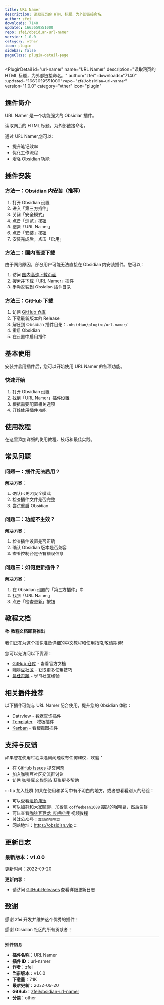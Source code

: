 ```yaml
---
title: URL Namer
description: 读取网页的 HTML 标题，为外部链接命名。
author: zfei
downloads: 7140
updated: 1663659551000
repo: zfei/obsidian-url-namer
version: 1.0.0
category: other
icon: plugin
sidebar: false
pageClass: plugin-detail-page
---
```


<PluginDetail
  id="url-namer"
  name="URL Namer"
  description="读取网页的 HTML 标题，为外部链接命名。"
  author="zfei"
  :downloads="7140"
  :updated="1663659551000"
  repo="zfei/obsidian-url-namer"
  version="1.0.0"
  category="other"
  icon="plugin"
>

<!-- AUTO_GENERATED_START -->
## 插件简介

URL Namer 是一个功能强大的 Obsidian 插件。

读取网页的 HTML 标题，为外部链接命名。

通过 URL Namer,您可以:

- 提升笔记效率
- 优化工作流程
- 增强 Obsidian 功能

<!-- AUTO_GENERATED_END -->

<!-- AUTO_GENERATED_START -->
## 插件安装

### 方法一：Obsidian 内安装（推荐）

1. 打开 Obsidian 设置
2. 进入「第三方插件」
3. 关闭「安全模式」
4. 点击「浏览」按钮
5. 搜索「URL Namer」
6. 点击「安装」按钮
7. 安装完成后，点击「启用」

### 方法二：国内高速下载

由于网络原因，部分用户可能无法直接在 Obsidian 内安装插件。您可以：

1. 访问 [国内高速下载页面](/zh/documentation/obsidian-plugins-download.html)
2. 搜索并下载「URL Namer」插件
3. 手动安装到 Obsidian 插件目录

### 方法三：GitHub 下载

1. 访问 [GitHub 仓库](https://github.com/zfei/obsidian-url-namer)
2. 下载最新版本的 Release
3. 解压到 Obsidian 插件目录：`.obsidian/plugins/url-namer/`
4. 重启 Obsidian
5. 在设置中启用插件

## 基本使用

安装并启用插件后，您可以开始使用 URL Namer 的各项功能。

### 快速开始

1. 打开 Obsidian 设置
2. 找到「URL Namer」插件设置
3. 根据需要配置相关选项
4. 开始使用插件功能

<!-- AUTO_GENERATED_END -->

<!-- CUSTOM_CONTENT_START:tutorial -->
## 使用教程

在这里添加详细的使用教程、技巧和最佳实践。

<!-- CUSTOM_CONTENT_END:tutorial -->

<!-- SHARED_CONTENT_START -->
## 常见问题

### 问题一：插件无法启用？

**解决方案**：
1. 确认已关闭安全模式
2. 检查插件文件是否完整
3. 尝试重启 Obsidian

### 问题二：功能不生效？

**解决方案**：
1. 检查插件设置是否正确
2. 确认 Obsidian 版本是否兼容
3. 查看控制台是否有错误信息

### 问题三：如何更新插件？

**解决方案**：
1. 在 Obsidian 设置的「第三方插件」中
2. 找到「URL Namer」
3. 点击「检查更新」按钮

## 教程文档

📚 **教程文档即将推出**

我们正在为这个插件准备详细的中文教程和使用指南,敬请期待!

您可以先访问以下资源：
- [GitHub 仓库](https://github.com/zfei/obsidian-url-namer) - 查看官方文档
- [咖啡豆社区](/zh/bases/) - 获取更多使用技巧
- [最佳实践](/zh/best-practices/) - 学习社区经验

## 相关插件推荐

以下插件可能与 URL Namer 配合使用，提升您的 Obsidian 体验：

- [Dataview](/zh/plugins/dataview.html) - 数据查询插件
- [Templater](/zh/plugins/templater-obsidian.html) - 模板插件
- [Kanban](/zh/plugins/obsidian-kanban.html) - 看板视图插件

## 支持与反馈

如果您在使用过程中遇到问题或有任何建议，欢迎：

- 在 [GitHub Issues](https://github.com/zfei/obsidian-url-namer/issues) 提交问题
- 加入咖啡豆社区交流群讨论
- 访问 [咖啡豆文档网站](https://obsidian.vip) 获取更多帮助

::: tip 加入社群
如果在使用和学习中有不明白的地方，或者想看看别人的经验：
- 可以查看[进阶用法](/zh/advanced)
- 可以加群和大家聊聊，加微信 `coffeebean1688` 蹦跶的咖啡豆，然后进群
- 可以查看[咖啡豆豆龙_哔哩哔哩](https://space.bilibili.com/618777356) 视频教程
- 关注公众号：`蹦跶的咖啡豆`
- 网站地址：https://obsidian.vip
:::
<!-- SHARED_CONTENT_END -->

<!-- AUTO_GENERATED_START -->
## 更新日志

### 最新版本：v1.0.0

更新时间：2022-09-20

**更新内容**：
- 请访问 [GitHub Releases](https://github.com/zfei/obsidian-url-namer/releases) 查看详细更新日志

## 致谢

感谢 zfei 开发并维护这个优秀的插件！

感谢 Obsidian 社区的所有贡献者！

---

**插件信息**
- **插件名称**：URL Namer
- **插件 ID**：url-namer
- **作者**：zfei
- **当前版本**：v1.0.0
- **下载量**：7.1K
- **最后更新**：2022-09-20
- **GitHub**：[zfei/obsidian-url-namer](https://github.com/zfei/obsidian-url-namer)
- **分类**：other
<!-- AUTO_GENERATED_END -->

</PluginDetail>

